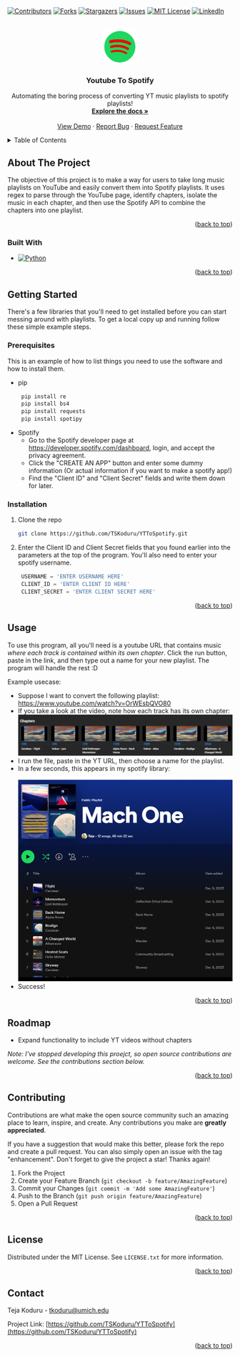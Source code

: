 <!-- Improved compatibility of back to top link: See: https://github.com/othneildrew/Best-README-Template/pull/73 -->
<!-- README template taken from    https://github.com/othneildrew/Best-README-Template/blob/master/README.md. -->
<a name= YTToSpotify></a>

[![Contributors][contributors-shield]][contributors-url]
[![Forks][forks-shield]][forks-url]
[![Stargazers][stars-shield]][stars-url]
[![Issues][issues-shield]][issues-url]
[![MIT License][license-shield]][license-url]
[![LinkedIn][linkedin-shield]][linkedin-url]



<!-- PROJECT LOGO -->
<br />
<div align="center">
  <a href="https://github.com/TSKoduru/YTToSpotify">
    <img src="Images/Logo.png" alt="Logo" width="80" height="80">
  </a>

<h3 align="center">Youtube To Spotify</h3>

  <p align="center">
    Automating the boring process of converting YT music playlists to spotify playlists!
    <br />
    <a href="https://github.com/TSKoduru/YTToSpotify"><strong>Explore the docs »</strong></a>
    <br />
    <br />
    <a href="https://github.com/TSKoduru/YTToSpotify">View Demo</a>
    ·
    <a href="https://github.com/TSKoduru/YTToSpotify/issues">Report Bug</a>
    ·
    <a href="https://github.com/TSKoduru/YTToSpotify/issues">Request Feature</a>
  </p>
</div>



<!-- TABLE OF CONTENTS -->
<details>
  <summary>Table of Contents</summary>
  <ol>
    <li>
      <a href="#about-the-project">About The Project</a>
      <ul>
        <li><a href="#built-with">Built With</a></li>
      </ul>
    </li>
    <li>
      <a href="#getting-started">Getting Started</a>
      <ul>
        <li><a href="#prerequisites">Prerequisites</a></li>
        <li><a href="#installation">Installation</a></li>
      </ul>
    </li>
    <li><a href="#usage">Usage</a></li>
    <li><a href="#roadmap">Roadmap</a></li>
    <li><a href="#contributing">Contributing</a></li>
    <li><a href="#license">License</a></li>
    <li><a href="#contact">Contact</a></li>
  </ol>
</details>



<!-- ABOUT THE PROJECT -->
## About The Project

The objective of this project is to make a way for users to take long music playlists on YouTube and easily convert them into Spotify playlists. It uses regex to parse through the YouTube page, identify chapters, 
isolate the music in each chapter, and then use the Spotify API to combine the chapters into one playlist.
<p align="right">(<a href="#readme-top">back to top</a>)</p>



### Built With

* [![Python][Python]][Python-url]


<p align="right">(<a href="#readme-top">back to top</a>)</p>



<!-- GETTING STARTED -->
## Getting Started

There's a few libraries that you'll need to get installed before you can start messing around with playlists.
To get a local copy up and running follow these simple example steps.

### Prerequisites

This is an example of how to list things you need to use the software and how to install them.
* pip
  ```sh
   pip install re
   pip install bs4
   pip install requests
   pip install spotipy
  ```
* Spotify
    * Go to the Spotify developer page at https://developer.spotify.com/dashboard, login, and accept the privacy agreement.
    * Click the "CREATE AN APP" button and enter some dummy information (Or actual information if you want to make a spotify app!)
    * Find the "Client ID" and "Client Secret" fields and write them down for later.

### Installation

1. Clone the repo
   ```sh
   git clone https://github.com/TSKoduru/YTToSpotify.git
   ```
   
2. Enter the Client ID and Client Secret fields that you found earlier into the parameters at the top of the program. You'll also need to enter your spotify username.
   ```js
    USERNAME = 'ENTER USERNAME HERE'
    CLIENT_ID = 'ENTER CLIENT ID HERE'
    CLIENT_SECRET = 'ENTER CLIENT SECRET HERE'
   ```

<p align="right">(<a href="#readme-top">back to top</a>)</p>



<!-- USAGE EXAMPLES -->
## Usage

To use this program, all you'll need is a youtube URL that contains music _where each track is contained within its own chapter_. Click the run button, paste in the link, and then type out a name for your new playlist. The program will handle the rest :D

Example usecase:
* Suppose I want to convert the following playlist: https://www.youtube.com/watch?v=OrWEsbQVO80
* If you take a look at the video, note how each track has its own chapter: <br>
 ![ExampleVideo](Images/ExampleVideo.png)
* I run the file, paste in the YT URL, then choose a name for the playlist.
* In a few seconds, this appears in my spotify library: <br><br>
 ![ExamplePlaylist](Images/ExamplePlaylist.png)
* Success!


<p align="right">(<a href="#readme-top">back to top</a>)</p>

<!-- ROADMAP -->
## Roadmap

- Expand functionality to include YT videos without chapters

_Note: I've stopped developing this proejct, so open source contributions are welcome. See the contributions section below._

<p align="right">(<a href="#readme-top">back to top</a>)</p>


<!-- CONTRIBUTING -->
## Contributing

Contributions are what make the open source community such an amazing place to learn, inspire, and create. Any contributions you make are **greatly appreciated**.

If you have a suggestion that would make this better, please fork the repo and create a pull request. You can also simply open an issue with the tag "enhancement".
Don't forget to give the project a star! Thanks again!

1. Fork the Project
2. Create your Feature Branch (`git checkout -b feature/AmazingFeature`)
3. Commit your Changes (`git commit -m 'Add some AmazingFeature'`)
4. Push to the Branch (`git push origin feature/AmazingFeature`)
5. Open a Pull Request

<p align="right">(<a href="#readme-top">back to top</a>)</p>


<!-- LICENSE -->
## License

Distributed under the MIT License. See `LICENSE.txt` for more information.

<p align="right">(<a href="#readme-top">back to top</a>)</p>


<!-- CONTACT -->
## Contact

Teja Koduru - tkoduru@umich.edu

Project Link: [https://github.com/TSKoduru/YTToSpotify](https://github.com/TSKoduru/YTToSpotify)

<p align="right">(<a href="#readme-top">back to top</a>)</p>


<!-- MARKDOWN LINKS & IMAGES -->
<!-- https://www.markdownguide.org/basic-syntax/#reference-style-links -->
[contributors-shield]: https://img.shields.io/github/contributors/TSKoduru/YTToSpotify.svg?style=for-the-badge
[contributors-url]: https://github.com/TSKoduru/YTToSpotify/graphs/contributors
[forks-shield]: https://img.shields.io/github/forks/TSKoduru/YTToSpotify.svg?style=for-the-badge
[forks-url]: https://github.com/TSKoduru/YTToSpotify/network/members
[stars-shield]: https://img.shields.io/github/stars/TSKoduru/YTToSpotify.svg?style=for-the-badge
[stars-url]: https://github.com/TSKoduru/YTToSpotify/stargazers
[issues-shield]: https://img.shields.io/github/issues/TSKoduru/YTToSpotify.svg?style=for-the-badge
[issues-url]: https://github.com/TSKoduru/YTToSpotify/issues
[license-shield]: https://img.shields.io/github/license/TSKoduru/YTToSpotify.svg?style=for-the-badge
[license-url]: https://github.com/TSKoduru/YTToSpotify/blob/master/LICENSE.txt
[linkedin-shield]: https://img.shields.io/badge/-LinkedIn-black.svg?style=for-the-badge&logo=linkedin&colorB=555
[linkedin-url]: https://linkedin.com/in/tskoduru

[Python]: https://img.shields.io/badge/Python-3776AB?style=for-the-badge&logo=python&logoColor=white
[React.js]: https://img.shields.io/badge/React-20232A?style=for-the-badge&logo=react&logoColor=61DAFB

[Python-url]: https://www.python.org/
[React-url]: https://reactjs.org/


